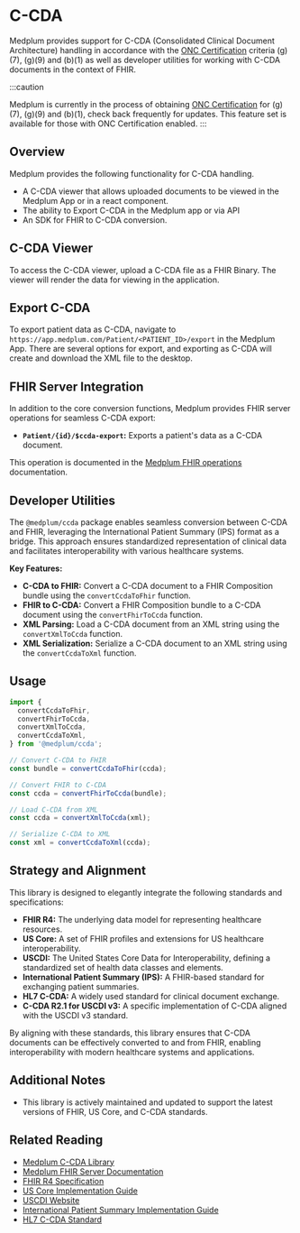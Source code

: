 # C-CDA

Medplum provides support for C-CDA (Consolidated Clinical Document Architecture) handling in accordance with the [ONC Certification](/docs/compliance/onc) criteria (g)(7), (g)(9) and (b)(1) as well as developer utilities for working with C-CDA documents in the context of FHIR.

:::caution

Medplum is currently in the process of obtaining [ONC Certification](/docs/compliance/onc) for (g)(7), (g)(9) and (b)(1), check back frequently for updates.  This feature set is available for those with ONC Certification enabled.
:::

## Overview

Medplum provides the following functionality for C-CDA handling.

* A C-CDA viewer that allows uploaded documents to be viewed in the Medplum App or in a react component.
* The ability to Export C-CDA in the Medplum app or via API
* An SDK for FHIR to C-CDA conversion.

## C-CDA Viewer 

To access the C-CDA viewer, upload a C-CDA file as a FHIR Binary.  The viewer will render the data for viewing in the application.

## Export C-CDA

To export patient data as C-CDA, navigate to `https://app.medplum.com/Patient/<PATIENT_ID>/export` in the Medplum App.  There are several options for export, and exporting as C-CDA will create and download the XML file to the desktop.

## FHIR Server Integration

In addition to the core conversion functions, Medplum provides FHIR server operations for seamless C-CDA export:

* **`Patient/{id}/$ccda-export`:** Exports a patient's data as a C-CDA document.

This operation is documented in the [Medplum FHIR operations](/docs/api/fhir/operations) documentation.

## Developer Utilities

The `@medplum/ccda` package enables seamless conversion between C-CDA and FHIR, leveraging the International Patient Summary (IPS) format as a bridge. This approach ensures standardized representation of clinical data and facilitates interoperability with various healthcare systems.

**Key Features:**

* **C-CDA to FHIR:** Convert a C-CDA document to a FHIR Composition bundle using the `convertCcdaToFhir` function.
* **FHIR to C-CDA:** Convert a FHIR Composition bundle to a C-CDA document using the `convertFhirToCcda` function.
* **XML Parsing:** Load a C-CDA document from an XML string using the `convertXmlToCcda` function.
* **XML Serialization:** Serialize a C-CDA document to an XML string using the `convertCcdaToXml` function.

## Usage

```typescript
import {
  convertCcdaToFhir,
  convertFhirToCcda,
  convertXmlToCcda,
  convertCcdaToXml,
} from '@medplum/ccda';

// Convert C-CDA to FHIR
const bundle = convertCcdaToFhir(ccda);

// Convert FHIR to C-CDA
const ccda = convertFhirToCcda(bundle);

// Load C-CDA from XML
const ccda = convertXmlToCcda(xml);

// Serialize C-CDA to XML
const xml = convertCcdaToXml(ccda);
```

## Strategy and Alignment

This library is designed to elegantly integrate the following standards and specifications:

* **FHIR R4:** The underlying data model for representing healthcare resources.
* **US Core:**  A set of FHIR profiles and extensions for US healthcare interoperability.
* **USCDI:** The United States Core Data for Interoperability, defining a standardized set of health data classes and elements.
* **International Patient Summary (IPS):** A FHIR-based standard for exchanging patient summaries.
* **HL7 C-CDA:** A widely used standard for clinical document exchange.
* **C-CDA R2.1 for USCDI v3:** A specific implementation of C-CDA aligned with the USCDI v3 standard.

By aligning with these standards, this library ensures that C-CDA documents can be effectively converted to and from FHIR, enabling interoperability with modern healthcare systems and applications.

## Additional Notes

* This library is actively maintained and updated to support the latest versions of FHIR, US Core, and C-CDA standards.

## Related Reading

* [Medplum C-CDA Library](https://github.com/medplum/medplum/tree/main/packages/ccda)
* [Medplum FHIR Server Documentation](https://www.medplum.com/docs/api/fhir)
* [FHIR R4 Specification](https://hl7.org/fhir/R4/)
* [US Core Implementation Guide](https://www.hl7.org/fhir/us/core/)
* [USCDI Website](https://www.healthit.gov/isp/united-states-core-data-interoperability-uscdi)
* [International Patient Summary Implementation Guide](https://build.fhir.org/ig/HL7/fhir-ips/)
* [HL7 C-CDA Standard](https://hl7.org/cda/us/ccda/3.0.0/)


